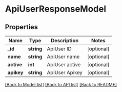 # ApiUserResponseModel

## Properties
Name | Type | Description | Notes
------------ | ------------- | ------------- | -------------
**_id** | **string** | ApiUser ID | [optional] 
**name** | **string** | ApiUser name | [optional] 
**active** | **int** | ApiUser active | [optional] 
**apikey** | **string** | ApiUser Apikey | [optional] 

[[Back to Model list]](../README.md#documentation-for-models) [[Back to API list]](../README.md#documentation-for-api-endpoints) [[Back to README]](../README.md)


